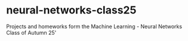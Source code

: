 # neural-networks-class25
Projects and homeworks form the Machine Learning - Neural Networks Class of Autumn 25'
